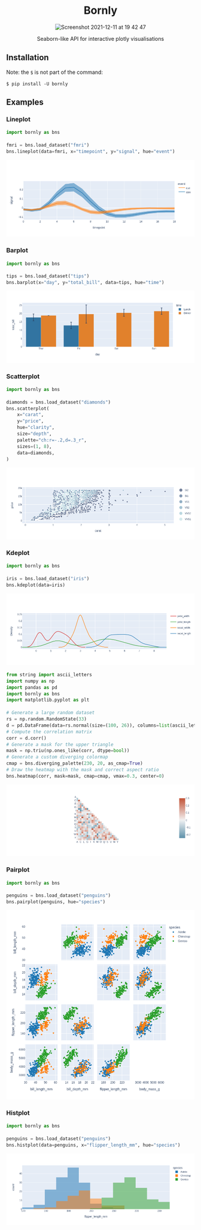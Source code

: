 <h1 align="center">
Bornly
</h1>

<p align="center">
<img width="458" alt="Screenshot 2021-12-11 at 19 42 47" src="https://user-images.githubusercontent.com/33491632/145689600-9c31dd60-d0c6-430c-b350-7d24d7eef7fc.png">
</p>

<p align="center">
Seaborn-like API for interactive plotly visualisations
</p>

## Installation

Note: the `$` is not part of the command:

```console
$ pip install -U bornly
```

## Examples

### Lineplot

```python
import bornly as bns

fmri = bns.load_dataset("fmri")
bns.lineplot(data=fmri, x="timepoint", y="signal", hue="event")
```

![lineplot](img/lineplot.png)

### Barplot

```python
import bornly as bns

tips = bns.load_dataset("tips")
bns.barplot(x="day", y="total_bill", data=tips, hue="time")
```

![barplot](img/barplot.png)

### Scatterplot

```python
import bornly as bns

diamonds = bns.load_dataset("diamonds")
bns.scatterplot(
    x="carat",
    y="price",
    hue="clarity",
    size="depth",
    palette="ch:r=-.2,d=.3_r",
    sizes=(1, 8),
    data=diamonds,
)
```

![scatterplot](img/scatterplot.png)

### Kdeplot

```python
import bornly as bns

iris = bns.load_dataset("iris")
bns.kdeplot(data=iris)
```

![kdeplot](img/kdeplot.png)

```python
from string import ascii_letters
import numpy as np
import pandas as pd
import bornly as bns
import matplotlib.pyplot as plt

# Generate a large random dataset
rs = np.random.RandomState(33)
d = pd.DataFrame(data=rs.normal(size=(100, 26)), columns=list(ascii_letters[26:]))
# Compute the correlation matrix
corr = d.corr()
# Generate a mask for the upper triangle
mask = np.triu(np.ones_like(corr, dtype=bool))
# Generate a custom diverging colormap
cmap = bns.diverging_palette(230, 20, as_cmap=True)
# Draw the heatmap with the mask and correct aspect ratio
bns.heatmap(corr, mask=mask, cmap=cmap, vmax=0.3, center=0)
```

![heatmap](img/heatmap.png)

### Pairplot

```python
import bornly as bns

penguins = bns.load_dataset("penguins")
bns.pairplot(penguins, hue="species")
```

![pairplot](img/pairplot.png)

### Histplot

```python
import bornly as bns

penguins = bns.load_dataset("penguins")
bns.histplot(data=penguins, x="flipper_length_mm", hue="species")
```

![histplot](img/histplot.png)